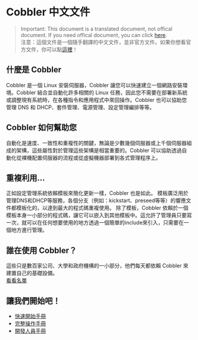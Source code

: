 # Cobbler 中文文件
> Important: This document is a translated document, not offical document. If you need offical document, you can click [here](http://cobbler.github.io/).  
> 注意：這個文件是一個隨手翻譯的中文文件，並非官方文件。如果你想看官方文件，你可以點[這裡](http://cobbler.github.io/)！

## 什麼是 Cobbler
Cobbler 是一個 Linux 安裝伺服器，Cobbler 讓您可以快速建立一個網路安裝環境。Cobbler 結合並自動化許多相關的 Linux 任務，因此您不需要在部署新系統或調整現有系統時，在各種指令和應用程式中來回操作。Cobbler 也可以協助您管理 DNS 和 DHCP、套件管理、電源管理、設定管理編排等等。

## Cobbler 如何幫助您
自動化是速度、一致性和重複性的關鍵，無論是少數幾個伺服器或上千個伺服器組成的架構，這些屬性對於管理這些架構是相當重要的。Cobbler 可以協助透過自動化從裸機配置伺服器的流程或從虛擬機器部署到各式管理程序上。

## 重複利用...
正如設定管理系統依賴模板來簡化更新一樣，Cobbler 也是如此。 模板廣泛用於管理DNS和DHCP等服務，各個分支（例如：kickstart、preseed等等）的響應文件都模板化的，以達到最大的程式碼重複使用。
除了模板，Cobbler 依賴於一個模板本身一小部分的程式碼，讓它可以嵌入到其他模板中。這允許了管理員只要寫一次，就可以在任何想要使用的地方透過一個簡單的include來引入，只需要在一個地方進行管理。

## 誰在使用 Cobbler？
這些只是數百家公司、大學和政府機構的一小部分，他們每天都依賴 Cobbler 來建置自己的基礎設備。  
[看看名單](http://cobbler.github.io/users.html)

## 讓我們開始吧！
- [快速開始手冊](quickstart.md)
- [完整操作手冊](manual/index.md)
- [開發人員手冊](developer.md)
